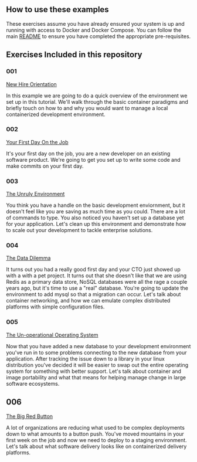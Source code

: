 ## How to use these examples

These exercises assume you have already ensured your system is up and running with access to Docker and Docker Compose. You can follow the main [README](../README.md) to ensure you have completed the appropriate pre-requisites.

## Exercises Included in this repository

### 001
[New Hire Orientation](001_new_hire_orientation.md)

In this example we are going to do a quick overview of the environment we set up in this tutorial. We'll walk through the basic container paradigms and briefly touch on how to and why you would want to manage a local containerized development environment.

### 002
[Your First Day On the Job](002_your_first_day_on_the_job)

It's your first day on the job, you are a new developer on an existing software product. We're going to get you set up to write some code and make commits on your first day.

### 003
[The Unruly Environment](003_the_unruly_environment.md)

You think you have a handle on the basic development enviornment, but it doesn't feel like you are saving as much time as you could. There are a lot of commands to type. You also noticed you haven't set up a database yet for your application. Let's clean up this environment and demonstrate how to scale out your development to tackle enterprise solutions.  

### 004
[The Data Dilemma](004_the_data_dilemma.md)

It turns out you had a really good first day and your CTO just showed up with a with a pet project. It turns out that she doesn't like that we are using Redis as a primary data store, NoSQL databases were all the rage a couple years ago, but it's time to use a "real" database. You're going to update the environment to add mysql so that a migration can occur. Let's talk about container networking, and how we can emulate complex distributed platforms with simple configuration files.

### 005
[The Un-operational Operating System](005_the_unoperational_operating_system.md)

Now that you have added a new database to your development environment you've run in to some problems connecting to the new database from your application. After tracking the issue down to a library in your linux distribution you've decided it will be easier to swap out the entire operating system for something with better support. Let's talk about container and image portability and what that means for helping manage change in large software ecosystems.

## 006  
[The Big Red Button](006_the_big_red_button.md)

A lot of organizations are reducing what used to be complex deployments down to what amounts to a button push. You've moved mountains in your first week on the job and now we need to deploy to a staging environment. Let's talk about what software delivery looks like on containerized delivery platforms.
